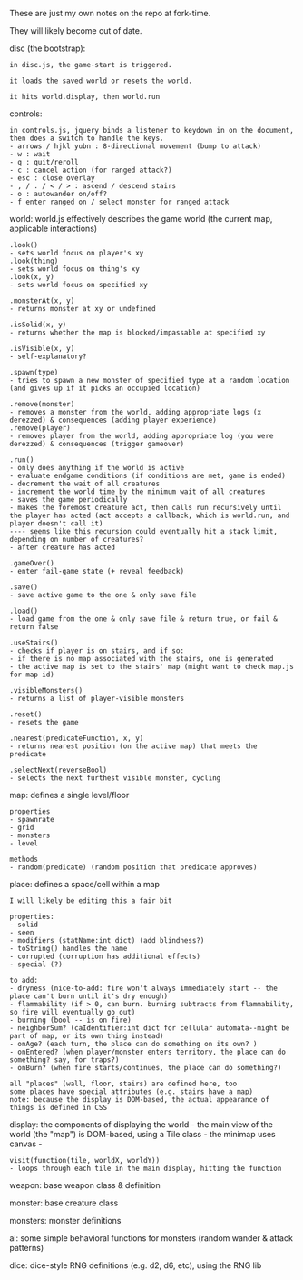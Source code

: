 These are just my own notes on the repo at fork-time.

They will likely become out of date.


disc (the bootstrap):

	in disc.js, the game-start is triggered.

	it loads the saved world or resets the world.

	it hits world.display, then world.run

controls:

	in controls.js, jquery binds a listener to keydown in on the document, then does a switch to handle the keys.
	- arrows / hjkl yubn : 8-directional movement (bump to attack)
	- w : wait
	- q : quit/reroll
	- c : cancel action (for ranged attack?)
	- esc : close overlay
	- , / . / < / > : ascend / descend stairs
	- o : autowander on/off?
	- f enter ranged on / select monster for ranged attack


world:
	world.js effectively describes the game world (the current map, applicable interactions)

	.look()
	- sets world focus on player's xy
	.look(thing)
	- sets world focus on thing's xy
	.look(x, y)
	- sets world focus on specified xy

	.monsterAt(x, y)
	- returns monster at xy or undefined

	.isSolid(x, y)
	- returns whether the map is blocked/impassable at specified xy

	.isVisible(x, y)
	- self-explanatory?

	.spawn(type)
	- tries to spawn a new monster of specified type at a random location (and gives up if it picks an occupied location)

	.remove(monster)
	- removes a monster from the world, adding appropriate logs (x derezzed) & consequences (adding player experience)
	.remove(player)
	- removes player from the world, adding appropriate log (you were derezzed) & consequences (trigger gameover)

	.run()
	- only does anything if the world is active
	- evaluate endgame conditions (if conditions are met, game is ended)
	- decrement the wait of all creatures
	- increment the world time by the minimum wait of all creatures
	- saves the game periodically
	- makes the foremost creature act, then calls run recursively until the player has acted (act accepts a callback, which is world.run, and player doesn't call it)
	---- seems like this recursion could eventually hit a stack limit, depending on number of creatures?
	- after creature has acted

	.gameOver()
	- enter fail-game state (+ reveal feedback)

	.save()
	- save active game to the one & only save file

	.load()
	- load game from the one & only save file & return true, or fail & return false

	.useStairs()
	- checks if player is on stairs, and if so:
	- if there is no map associated with the stairs, one is generated
	- the active map is set to the stairs' map (might want to check map.js for map id)

	.visibleMonsters()
	- returns a list of player-visible monsters

	.reset()
	- resets the game

	.nearest(predicateFunction, x, y)
	- returns nearest position (on the active map) that meets the predicate

	.selectNext(reverseBool)
	- selects the next furthest visible monster, cycling


map:
	defines a single level/floor

	properties
	- spawnrate
	- grid
	- monsters
	- level

	methods
	- random(predicate) (random position that predicate approves)


place:
	defines a space/cell within a map

	I will likely be editing this a fair bit

	properties:
	- solid
	- seen
	- modifiers (statName:int dict) (add blindness?)
	- toString() handles the name
	- corrupted (corruption has additional effects)
	- special (?)

	to add:
	- dryness (nice-to-add: fire won't always immediately start -- the place can't burn until it's dry enough)
	- flammability (if > 0, can burn. burning subtracts from flammability, so fire will eventually go out)
	- burning (bool -- is on fire)
	- neighborSum? (caIdentifier:int dict for cellular automata--might be part of map, or its own thing instead)
	- onAge? (each turn, the place can do something on its own? )
	- onEntered? (when player/monster enters territory, the place can do something? say, for traps?)
	- onBurn? (when fire starts/continues, the place can do something?)

	all "places" (wall, floor, stairs) are defined here, too
	some places have special attributes (e.g. stairs have a map)
	note: because the display is DOM-based, the actual appearance of things is defined in CSS
	

display:
	the components of displaying the world
	- the main view of the world (the "map") is DOM-based, using a Tile class
	- the minimap uses canvas
	- 

	visit(function(tile, worldX, worldY))
	- loops through each tile in the main display, hitting the function

weapon:
	base weapon class & definition

monster:
	base creature class

monsters:
	monster definitions

ai:
	some simple behavioral functions for monsters (random wander & attack patterns)

dice:
	dice-style RNG definitions (e.g. d2, d6, etc), using the RNG lib

